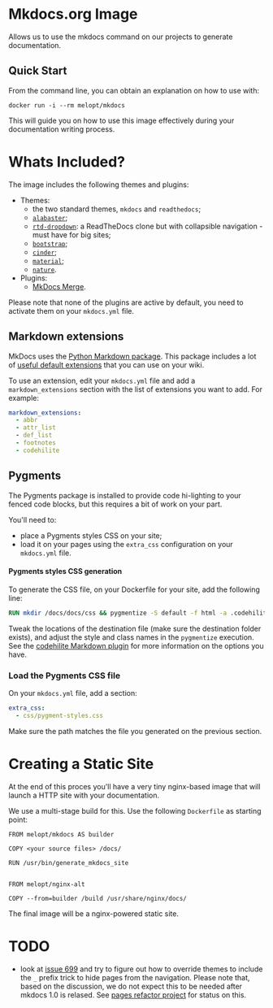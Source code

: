 # Mkdocs.org Image #

Allows us to use the mkdocs command on our projects to generate documentation.

## Quick Start

From the command line, you can obtain an explanation on how to use with:

    docker run -i --rm melopt/mkdocs

This will guide you on how to use this image effectively during your documentation writing process.


# Whats Included?

The image includes the following themes and plugins:

* Themes:
  * the two standard themes, `mkdocs` and `readthedocs`;
  * [`alabaster`](https://github.com/iamale/mkdocs-alabaster#alabaster-for-mkdocs);
  * [`rtd-dropdown`](https://github.com/cjsheets/mkdocs-rtd-dropdown#readthedocs-dropdown-for-mkdocs): a
    ReadTheDocs clone but with collapsible navigation - must have for big sites;
  * [`bootstrap`](https://mkdocs.github.io/mkdocs-bootstrap/);
  * [`cinder`](https://sourcefoundry.org/cinder/);
  * [`material`](https://squidfunk.github.io/mkdocs-material/);
  * [`nature`](http://waylan.limberg.name/mkdocs-nature/).
* Plugins:
  * [MkDocs Merge](https://github.com/ovasquez/mkdocs-merge#mkdocs-merge).

Please note that none of the plugins are active by default, you need to activate them on your `mkdocs.yml` file.

## Markdown extensions

MkDocs uses the [Python Markdown package](https://python-markdown.github.io). This package includes
a lot of [useful default extensions](https://python-markdown.github.io/extensions/) that you can
use on your wiki.

To use an extension, edit your `mkdocs.yml` file and add a `markdown_extensions` section with the list of extensions you want to add. For example:

```yml
markdown_extensions:
  - abbr
  - attr_list
  - def_list
  - footnotes
  - codehilite
```


## Pygments

The Pygments package is installed to provide code hi-lighting to your fenced code blocks, but this requires a bit of work on your part.

You'll need to:

* place a Pygments styles CSS on your site;
* load it on your pages using the `extra_css` configuration on your `mkdocs.yml` file.

#### Pygments styles CSS generation

To generate the CSS file, on your Dockerfile for your site, add the following line:

```dockerfile
RUN mkdir /docs/docs/css && pygmentize -S default -f html -a .codehilite > /docs/docs/css/pygments.css
```

Tweak the locations of the destination file (make sure the destination folder exists), and adjust
the style and class names in the `pygmentize` execution. See the
[codehilite Markdown plugin](https://python-markdown.github.io/extensions/code_hilite/) for more
information on the options you have.

### Load the Pygments CSS file

On your `mkdocs.yml` file, add a section:

```yaml
extra_css:
  - css/pygment-styles.css
```

Make sure the path matches the file you generated on the previous section.


# Creating a Static Site

At the end of this proces you'll have a very tiny nginx-based image that will launch a HTTP site
with your documentation.

We use a multi-stage build for this. Use the following `Dockerfile` as starting point:

```
FROM melopt/mkdocs AS builder

COPY <your source files> /docs/

RUN /usr/bin/generate_mkdocs_site


FROM melopt/nginx-alt

COPY --from=builder /build /usr/share/nginx/docs/
```

The final image will be a nginx-powered static site.

# TODO

* look at [issue 699](http://github.com/mkdocs/mkdocs/issues/699) and try to figure out how to
    override themes to include the `_` prefix trick to hide pages from the navigation. Please note
    that, based on the discussion, we do not expect this to be needed after mkdocs 1.0 is relased.
    See [pages refactor project](https://github.com/mkdocs/mkdocs/projects/2) for status on this.
